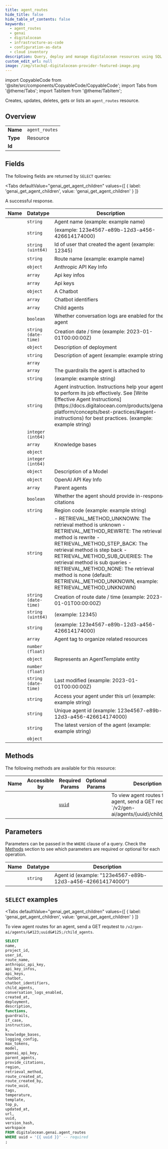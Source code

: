 ```yaml
--- 
title: agent_routes
hide_title: false
hide_table_of_contents: false
keywords:
  - agent_routes
  - genai
  - digitalocean
  - infrastructure-as-code
  - configuration-as-data
  - cloud inventory
description: Query, deploy and manage digitalocean resources using SQL
custom_edit_url: null
image: /img/stackql-digitalocean-provider-featured-image.png
---
```


import CopyableCode from '@site/src/components/CopyableCode/CopyableCode';
import Tabs from '@theme/Tabs';
import TabItem from '@theme/TabItem';

Creates, updates, deletes, gets or lists an <code>agent_routes</code> resource.

## Overview
<table><tbody>
<tr><td><b>Name</b></td><td><code>agent_routes</code></td></tr>
<tr><td><b>Type</b></td><td>Resource</td></tr>
<tr><td><b>Id</b></td><td><CopyableCode code="digitalocean.genai.agent_routes" /></td></tr>
</tbody></table>

## Fields

The following fields are returned by `SELECT` queries:

<Tabs
    defaultValue="genai_get_agent_children"
    values={[
        { label: 'genai_get_agent_children', value: 'genai_get_agent_children' }
    ]}
>
<TabItem value="genai_get_agent_children">

A successful response.

<table>
<thead>
    <tr>
    <th>Name</th>
    <th>Datatype</th>
    <th>Description</th>
    </tr>
</thead>
<tbody>
<tr>
    <td><CopyableCode code="name" /></td>
    <td><code>string</code></td>
    <td>Agent name (example: example name)</td>
</tr>
<tr>
    <td><CopyableCode code="project_id" /></td>
    <td><code>string</code></td>
    <td> (example: 123e4567-e89b-12d3-a456-426614174000)</td>
</tr>
<tr>
    <td><CopyableCode code="user_id" /></td>
    <td><code>string (uint64)</code></td>
    <td>Id of user that created the agent (example: 12345)</td>
</tr>
<tr>
    <td><CopyableCode code="route_name" /></td>
    <td><code>string</code></td>
    <td>Route name (example: example name)</td>
</tr>
<tr>
    <td><CopyableCode code="anthropic_api_key" /></td>
    <td><code>object</code></td>
    <td>Anthropic API Key Info</td>
</tr>
<tr>
    <td><CopyableCode code="api_key_infos" /></td>
    <td><code>array</code></td>
    <td>Api key infos</td>
</tr>
<tr>
    <td><CopyableCode code="api_keys" /></td>
    <td><code>array</code></td>
    <td>Api keys</td>
</tr>
<tr>
    <td><CopyableCode code="chatbot" /></td>
    <td><code>object</code></td>
    <td>A Chatbot</td>
</tr>
<tr>
    <td><CopyableCode code="chatbot_identifiers" /></td>
    <td><code>array</code></td>
    <td>Chatbot identifiers</td>
</tr>
<tr>
    <td><CopyableCode code="child_agents" /></td>
    <td><code>array</code></td>
    <td>Child agents</td>
</tr>
<tr>
    <td><CopyableCode code="conversation_logs_enabled" /></td>
    <td><code>boolean</code></td>
    <td>Whether conversation logs are enabled for the agent</td>
</tr>
<tr>
    <td><CopyableCode code="created_at" /></td>
    <td><code>string (date-time)</code></td>
    <td>Creation date / time (example: 2023-01-01T00:00:00Z)</td>
</tr>
<tr>
    <td><CopyableCode code="deployment" /></td>
    <td><code>object</code></td>
    <td>Description of deployment</td>
</tr>
<tr>
    <td><CopyableCode code="description" /></td>
    <td><code>string</code></td>
    <td>Description of agent (example: example string)</td>
</tr>
<tr>
    <td><CopyableCode code="functions" /></td>
    <td><code>array</code></td>
    <td></td>
</tr>
<tr>
    <td><CopyableCode code="guardrails" /></td>
    <td><code>array</code></td>
    <td>The guardrails the agent is attached to</td>
</tr>
<tr>
    <td><CopyableCode code="if_case" /></td>
    <td><code>string</code></td>
    <td> (example: example string)</td>
</tr>
<tr>
    <td><CopyableCode code="instruction" /></td>
    <td><code>string</code></td>
    <td>Agent instruction. Instructions help your agent to perform its job effectively. See [Write Effective Agent Instructions](https://docs.digitalocean.com/products/genai-platform/concepts/best-practices/#agent-instructions) for best practices. (example: example string)</td>
</tr>
<tr>
    <td><CopyableCode code="k" /></td>
    <td><code>integer (int64)</code></td>
    <td></td>
</tr>
<tr>
    <td><CopyableCode code="knowledge_bases" /></td>
    <td><code>array</code></td>
    <td>Knowledge bases</td>
</tr>
<tr>
    <td><CopyableCode code="logging_config" /></td>
    <td><code>object</code></td>
    <td></td>
</tr>
<tr>
    <td><CopyableCode code="max_tokens" /></td>
    <td><code>integer (int64)</code></td>
    <td></td>
</tr>
<tr>
    <td><CopyableCode code="model" /></td>
    <td><code>object</code></td>
    <td>Description of a Model</td>
</tr>
<tr>
    <td><CopyableCode code="openai_api_key" /></td>
    <td><code>object</code></td>
    <td>OpenAI API Key Info</td>
</tr>
<tr>
    <td><CopyableCode code="parent_agents" /></td>
    <td><code>array</code></td>
    <td>Parent agents</td>
</tr>
<tr>
    <td><CopyableCode code="provide_citations" /></td>
    <td><code>boolean</code></td>
    <td>Whether the agent should provide in-response citations</td>
</tr>
<tr>
    <td><CopyableCode code="region" /></td>
    <td><code>string</code></td>
    <td>Region code (example: example string)</td>
</tr>
<tr>
    <td><CopyableCode code="retrieval_method" /></td>
    <td><code>string</code></td>
    <td>- RETRIEVAL_METHOD_UNKNOWN: The retrieval method is unknown  - RETRIEVAL_METHOD_REWRITE: The retrieval method is rewrite  - RETRIEVAL_METHOD_STEP_BACK: The retrieval method is step back  - RETRIEVAL_METHOD_SUB_QUERIES: The retrieval method is sub queries  - RETRIEVAL_METHOD_NONE: The retrieval method is none (default: RETRIEVAL_METHOD_UNKNOWN, example: RETRIEVAL_METHOD_UNKNOWN)</td>
</tr>
<tr>
    <td><CopyableCode code="route_created_at" /></td>
    <td><code>string (date-time)</code></td>
    <td>Creation of route date / time (example: 2023-01-01T00:00:00Z)</td>
</tr>
<tr>
    <td><CopyableCode code="route_created_by" /></td>
    <td><code>string (uint64)</code></td>
    <td> (example: 12345)</td>
</tr>
<tr>
    <td><CopyableCode code="route_uuid" /></td>
    <td><code>string</code></td>
    <td> (example: 123e4567-e89b-12d3-a456-426614174000)</td>
</tr>
<tr>
    <td><CopyableCode code="tags" /></td>
    <td><code>array</code></td>
    <td>Agent tag to organize related resources</td>
</tr>
<tr>
    <td><CopyableCode code="temperature" /></td>
    <td><code>number (float)</code></td>
    <td></td>
</tr>
<tr>
    <td><CopyableCode code="template" /></td>
    <td><code>object</code></td>
    <td>Represents an AgentTemplate entity</td>
</tr>
<tr>
    <td><CopyableCode code="top_p" /></td>
    <td><code>number (float)</code></td>
    <td></td>
</tr>
<tr>
    <td><CopyableCode code="updated_at" /></td>
    <td><code>string (date-time)</code></td>
    <td>Last modified (example: 2023-01-01T00:00:00Z)</td>
</tr>
<tr>
    <td><CopyableCode code="url" /></td>
    <td><code>string</code></td>
    <td>Access your agent under this url (example: example string)</td>
</tr>
<tr>
    <td><CopyableCode code="uuid" /></td>
    <td><code>string</code></td>
    <td>Unique agent id (example: 123e4567-e89b-12d3-a456-426614174000)</td>
</tr>
<tr>
    <td><CopyableCode code="version_hash" /></td>
    <td><code>string</code></td>
    <td>The latest version of the agent (example: example string)</td>
</tr>
<tr>
    <td><CopyableCode code="workspace" /></td>
    <td><code>object</code></td>
    <td></td>
</tr>
</tbody>
</table>
</TabItem>
</Tabs>

## Methods

The following methods are available for this resource:

<table>
<thead>
    <tr>
    <th>Name</th>
    <th>Accessible by</th>
    <th>Required Params</th>
    <th>Optional Params</th>
    <th>Description</th>
    </tr>
</thead>
<tbody>
<tr>
    <td><a href="#genai_get_agent_children"><CopyableCode code="genai_get_agent_children" /></a></td>
    <td><CopyableCode code="select" /></td>
    <td><a href="#parameter-uuid"><code>uuid</code></a></td>
    <td></td>
    <td>To view agent routes for an agent, send a GET requtest to `/v2/gen-ai/agents/&#123;uuid&#125;/child_agents`.</td>
</tr>
</tbody>
</table>

## Parameters

Parameters can be passed in the `WHERE` clause of a query. Check the [Methods](#methods) section to see which parameters are required or optional for each operation.

<table>
<thead>
    <tr>
    <th>Name</th>
    <th>Datatype</th>
    <th>Description</th>
    </tr>
</thead>
<tbody>
<tr id="parameter-uuid">
    <td><CopyableCode code="uuid" /></td>
    <td><code>string</code></td>
    <td>Agent id (example: "123e4567-e89b-12d3-a456-426614174000")</td>
</tr>
</tbody>
</table>

## `SELECT` examples

<Tabs
    defaultValue="genai_get_agent_children"
    values={[
        { label: 'genai_get_agent_children', value: 'genai_get_agent_children' }
    ]}
>
<TabItem value="genai_get_agent_children">

To view agent routes for an agent, send a GET requtest to `/v2/gen-ai/agents/&#123;uuid&#125;/child_agents`.

```sql
SELECT
name,
project_id,
user_id,
route_name,
anthropic_api_key,
api_key_infos,
api_keys,
chatbot,
chatbot_identifiers,
child_agents,
conversation_logs_enabled,
created_at,
deployment,
description,
functions,
guardrails,
if_case,
instruction,
k,
knowledge_bases,
logging_config,
max_tokens,
model,
openai_api_key,
parent_agents,
provide_citations,
region,
retrieval_method,
route_created_at,
route_created_by,
route_uuid,
tags,
temperature,
template,
top_p,
updated_at,
url,
uuid,
version_hash,
workspace
FROM digitalocean.genai.agent_routes
WHERE uuid = '{{ uuid }}' -- required
;
```
</TabItem>
</Tabs>
